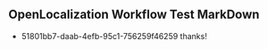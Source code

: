 ## OpenLocalization Workflow Test MarkDown

* 51801bb7-daab-4efb-95c1-756259f46259 
thanks!



<!--HONumber=Jan16_HO4-->

